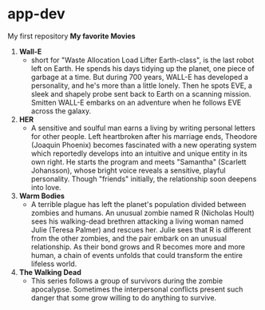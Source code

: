 # app-dev
My first repository
**My favorite Movies**
 1. **Wall-E**
    - short for "Waste Allocation Load Lifter Earth-class", is the last robot left on Earth. He spends his days tidying up the planet, one piece of garbage at a time. But during 700 years, WALL-E has developed a personality, and he's more than a little lonely. Then he spots EVE, a sleek and shapely probe sent back to Earth on a scanning mission. Smitten WALL-E embarks on an adventure when he follows EVE across the galaxy.
2. **HER**
    - A sensitive and soulful man earns a living by writing personal letters for other people. Left heartbroken after his marriage ends, Theodore (Joaquin Phoenix) becomes fascinated with a new operating system which reportedly develops into an intuitive and unique entity in its own right. He starts the program and meets "Samantha" (Scarlett Johansson), whose bright voice reveals a sensitive, playful personality. Though "friends" initially, the relationship soon deepens into love.
3. **Warm Bodies**
    - A terrible plague has left the planet's population divided between zombies and humans. An unusual zombie named R (Nicholas Hoult) sees his walking-dead brethren attacking a living woman named Julie (Teresa Palmer) and rescues her. Julie sees that R is different from the other zombies, and the pair embark on an unusual relationship. As their bond grows and R becomes more and more human, a chain of events unfolds that could transform the entire lifeless world.
4. **The Walking Dead**
     - This series follows a group of survivors during the zombie apocalypse. Sometimes the interpersonal conflicts present such danger that some grow willing to do anything to survive.
